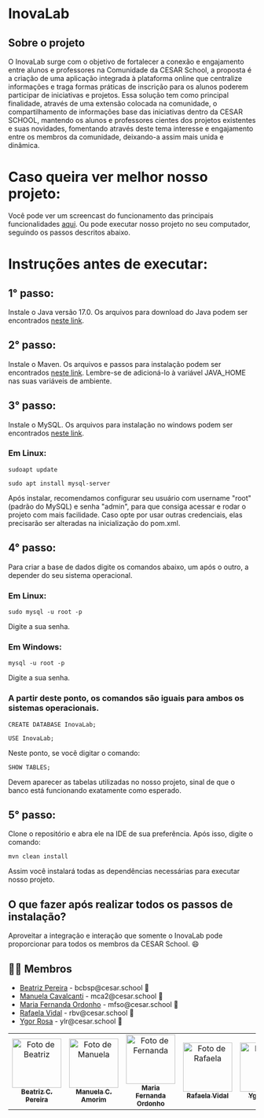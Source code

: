 # InovaLab

## Sobre o projeto

O InovaLab surge com o objetivo de fortalecer a conexão e engajamento entre alunos e professores na Comunidade da CESAR School, a proposta é a criação de uma aplicação integrada à plataforma online que centralize informações e traga formas práticas de inscrição para os alunos poderem participar de iniciativas e projetos. Essa solução tem como principal finalidade, através de uma extensão colocada na comunidade, o compartilhamento de informações base das iniciativas dentro da CESAR SCHOOL, mantendo os alunos e professores cientes dos projetos existentes e suas novidades, fomentando através deste tema interesse e engajamento entre os membros da comunidade, deixando-a assim mais unida e dinâmica.

# Caso queira ver melhor nosso projeto:
Você pode ver um screencast do funcionamento das principais funcionalidades [aqui](https://youtu.be/nnp3lqUalrA). Ou pode executar nosso projeto no seu computador, seguindo os passos descritos abaixo.

# Instruções antes de executar:
## 1° passo:
Instale o Java versão 17.0. Os arquivos para download do Java podem ser encontrados [neste link](https://www.oracle.com/java/technologies/javase/jdk17-archive-downloads.html). 

## 2° passo:
Instale o Maven. Os arquivos e passos para instalação podem ser encontrados [neste link](https://maven.apache.org/install.html). Lembre-se de adicioná-lo à variável JAVA_HOME nas suas variáveis de ambiente.

## 3° passo:
Instale o MySQL. Os arquivos para instalação no windows podem ser encontrados [neste link](https://dev.mysql.com/downloads/installer/).
### Em Linux:
  `sudoapt update`

  `sudo apt install mysql-server`
  
Após instalar, recomendamos configurar seu usuário com username "root" (padrão do MySQL) e senha "admin", para que consiga acessar e rodar o projeto com mais facilidade. Caso opte por usar outras credenciais, elas precisarão ser alteradas na inicialização do pom.xml.

## 4° passo:
Para criar a base de dados digite os comandos abaixo, um após o outro, a depender do seu sistema operacional.

### Em Linux:
`sudo mysql -u root -p`

Digite a sua senha.

### Em Windows:
`mysql -u root -p`

Digite a sua senha. 

### A partir deste ponto, os comandos são iguais para ambos os sistemas operacionais.

`CREATE DATABASE InovaLab;`

`USE InovaLab;`

Neste ponto, se você digitar o comando:

`SHOW TABLES;`

Devem aparecer as tabelas utilizadas no nosso projeto, sinal de que o banco está funcionando exatamente como esperado. 

## 5° passo:

Clone o repositório e abra ele na IDE de sua preferência. Após isso, digite o comando:

`mvn clean install`

Assim você instalará todas as dependências necessárias para executar nosso projeto.

## O que fazer após realizar todos os passos de instalação?

Aproveitar a integração e interação que somente o InovaLab pode proporcionar para todos os membros da CESAR School. 😄


## 👩‍💻 Membros

<ul>
  <li>
    <a href="https://github.com/biapereira2">Beatriz Pereira</a> -
    bcbsp@cesar.school 📩
  </li>
  <li>
    <a href="https://github.com/Manuelaamorim">Manuela Cavalcanti</a> -
    mca2@cesar.school 📩
  </li>
  <li>
    <a href="https://github.com/nandaord">Maria Fernanda Ordonho</a> -
    mfso@cesar.school 📩
  </li>
  <li>
    <a href="https://github.com/Rafabvidal">Rafaela Vidal</a> -
    rbv@cesar.school 📩
  </li>
  <li>
    <a href="https://github.com/YgoRosa">Ygor Rosa</a> -
    ylr@cesar.school 📩
  </li>
</ul>

<table>
  <tr>
    <td align="center">
      <a href="https://github.com/biapereira2">
        <img src="https://avatars3.githubusercontent.com/biapereira2" width="100px;" alt="Foto de Beatriz"/><br>
        <sub>
          <b>Beatriz C. Pereira</b>
        </sub>
      </a>
    </td>
    <td align="center">
      <a href="https://github.com/Manuelaamorim">
        <img src="https://avatars.githubusercontent.com/Manuelaamorim" width="100px;" alt="Foto de Manuela"/><br>
        <sub>
          <b>Manuela C. Amorim</b>
        </sub>
      </a>
    </td>
    <td align="center">
      <a href="https://github.com/nandaord">
        <img src="https://avatars.githubusercontent.com/nandaord" width="100px;" alt="Foto de Fernanda"/><br>
        <sub>
          <b>Maria Fernanda Ordonho</b>
        </sub>
      </a>
    </td>
    <td align="center">
      <a href="https://github.com/Rafabvidal">
        <img src="https://avatars.githubusercontent.com/Rafabvidal" width="100px;" alt="Foto de Rafaela"/><br>
        <sub>
          <b>Rafaela Vidal</b>
        </sub>
      </a>
    </td>
    <td align="center">
      <a href="https://github.com/YgorRosa">
        <img src="https://avatars.githubusercontent.com/YgoRosa" width="100px;" alt="Foto de Ygor"/><br>
        <sub>
          <b>Ygor Rosa</b>
        </sub>
      </a>
    </td>
  </tr>
</table>
